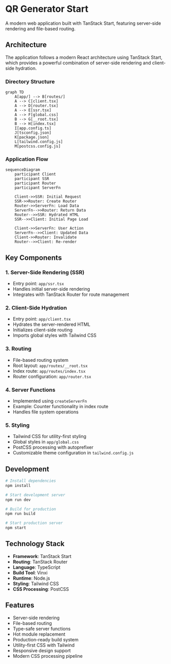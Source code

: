 # QR Generator Start

A modern web application built with TanStack Start, featuring server-side rendering and file-based routing.

## Architecture

The application follows a modern React architecture using TanStack Start, which provides a powerful combination of server-side rendering and client-side hydration.

### Directory Structure

```mermaid
graph TD
    A[app/] --> B[routes/]
    A --> C[client.tsx]
    A --> D[router.tsx]
    A --> E[ssr.tsx]
    A --> F[global.css]
    B --> G[__root.tsx]
    B --> H[index.tsx]
    I[app.config.ts]
    J[tsconfig.json]
    K[package.json]
    L[tailwind.config.js]
    M[postcss.config.js]
```

### Application Flow

```mermaid
sequenceDiagram
    participant Client
    participant SSR
    participant Router
    participant ServerFn

    Client->>SSR: Initial Request
    SSR->>Router: Create Router
    Router->>ServerFn: Load Data
    ServerFn-->>Router: Return Data
    Router-->>SSR: Hydrated HTML
    SSR-->>Client: Initial Page Load

    Client->>ServerFn: User Action
    ServerFn-->>Client: Updated Data
    Client->>Router: Invalidate
    Router-->>Client: Re-render
```

## Key Components

### 1. Server-Side Rendering (SSR)

- Entry point: `app/ssr.tsx`
- Handles initial server-side rendering
- Integrates with TanStack Router for route management

### 2. Client-Side Hydration

- Entry point: `app/client.tsx`
- Hydrates the server-rendered HTML
- Initializes client-side routing
- Imports global styles with Tailwind CSS

### 3. Routing

- File-based routing system
- Root layout: `app/routes/__root.tsx`
- Index route: `app/routes/index.tsx`
- Router configuration: `app/router.tsx`

### 4. Server Functions

- Implemented using `createServerFn`
- Example: Counter functionality in index route
- Handles file system operations

### 5. Styling

- Tailwind CSS for utility-first styling
- Global styles in `app/global.css`
- PostCSS processing with autoprefixer
- Customizable theme configuration in `tailwind.config.js`

## Development

```bash
# Install dependencies
npm install

# Start development server
npm run dev

# Build for production
npm run build

# Start production server
npm start
```

## Technology Stack

- **Framework**: TanStack Start
- **Routing**: TanStack Router
- **Language**: TypeScript
- **Build Tool**: Vinxi
- **Runtime**: Node.js
- **Styling**: Tailwind CSS
- **CSS Processing**: PostCSS

## Features

- Server-side rendering
- File-based routing
- Type-safe server functions
- Hot module replacement
- Production-ready build system
- Utility-first CSS with Tailwind
- Responsive design support
- Modern CSS processing pipeline
